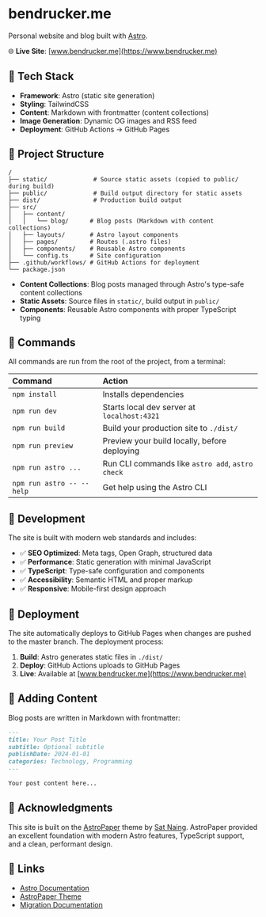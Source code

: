 # bendrucker.me

Personal website and blog built with [Astro](https://astro.build).

🌐 **Live Site**: [www.bendrucker.me](https://www.bendrucker.me)

## 🚀 Tech Stack

- **Framework**: Astro (static site generation)
- **Styling**: TailwindCSS
- **Content**: Markdown with frontmatter (content collections)
- **Image Generation**: Dynamic OG images and RSS feed
- **Deployment**: GitHub Actions → GitHub Pages

## 📁 Project Structure

```text
/
├── static/             # Source static assets (copied to public/ during build)
├── public/             # Build output directory for static assets
├── dist/               # Production build output
├── src/
│   ├── content/
│   │   └── blog/      # Blog posts (Markdown with content collections)
│   ├── layouts/       # Astro layout components
│   ├── pages/         # Routes (.astro files)
│   ├── components/    # Reusable Astro components
│   └── config.ts      # Site configuration
├── .github/workflows/ # GitHub Actions for deployment
└── package.json
```

- **Content Collections**: Blog posts managed through Astro's type-safe content collections
- **Static Assets**: Source files in `static/`, build output in `public/`
- **Components**: Reusable Astro components with proper TypeScript typing

## 🧞 Commands

All commands are run from the root of the project, from a terminal:

| Command                   | Action                                           |
| :------------------------ | :----------------------------------------------- |
| `npm install`             | Installs dependencies                            |
| `npm run dev`             | Starts local dev server at `localhost:4321`      |
| `npm run build`           | Build your production site to `./dist/`          |
| `npm run preview`         | Preview your build locally, before deploying     |
| `npm run astro ...`       | Run CLI commands like `astro add`, `astro check` |
| `npm run astro -- --help` | Get help using the Astro CLI                     |

## 🚧 Development

The site is built with modern web standards and includes:

- ✅ **SEO Optimized**: Meta tags, Open Graph, structured data
- ✅ **Performance**: Static generation with minimal JavaScript  
- ✅ **TypeScript**: Type-safe configuration and components
- ✅ **Accessibility**: Semantic HTML and proper markup
- ✅ **Responsive**: Mobile-first design approach

## 🚀 Deployment

The site automatically deploys to GitHub Pages when changes are pushed to the master branch. The deployment process:

1. **Build**: Astro generates static files in `./dist/`
2. **Deploy**: GitHub Actions uploads to GitHub Pages
3. **Live**: Available at [www.bendrucker.me](https://www.bendrucker.me)

## 📝 Adding Content

Blog posts are written in Markdown with frontmatter:

```markdown
---
title: Your Post Title
subtitle: Optional subtitle
publishDate: 2024-01-01
categories: Technology, Programming
---

Your post content here...
```

## 🙏 Acknowledgments

This site is built on the [AstroPaper](https://github.com/satnaing/astro-paper) theme by [Sat Naing](https://github.com/satnaing). AstroPaper provided an excellent foundation with modern Astro features, TypeScript support, and a clean, performant design.

## 🔗 Links

- [Astro Documentation](https://docs.astro.build)
- [AstroPaper Theme](https://github.com/satnaing/astro-paper)
- [Migration Documentation](./MIGRATION.md)
